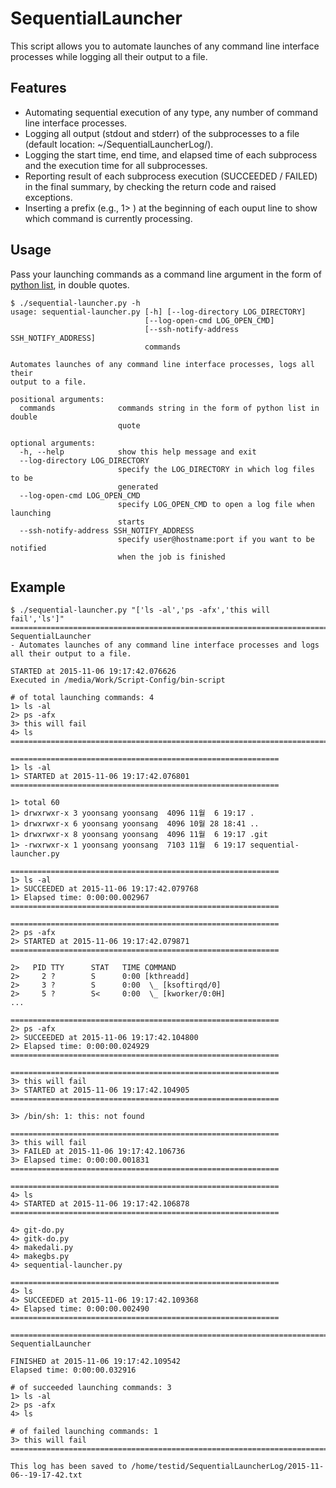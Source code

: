 # SequentialLauncher

This script allows you to automate launches of any command line interface processes while logging all their output to a file.

## Features
- Automating sequential execution of any type, any number of command line interface processes.
- Logging all output (stdout and stderr) of the subprocesses to a file (default location: ~/SequentialLauncherLog/).
- Logging the start time, end time, and elapsed time of each subprocess and the execution time for all subprocesses.
- Reporting result of each subprocess execution (SUCCEEDED / FAILED) in the final summary, by checking the return code and raised exceptions.
- Inserting a prefix (e.g., 1> ) at the beginning of each ouput line to show which command is currently processing.

## Usage
Pass your launching commands as a command line argument in the form of [python list](http://www.tutorialspoint.com/python/python_lists.htm), in double quotes.  
```
$ ./sequential-launcher.py -h
usage: sequential-launcher.py [-h] [--log-directory LOG_DIRECTORY]
                              [--log-open-cmd LOG_OPEN_CMD]
                              [--ssh-notify-address SSH_NOTIFY_ADDRESS]
                              commands

Automates launches of any command line interface processes, logs all their
output to a file.

positional arguments:
  commands              commands string in the form of python list in double
                        quote

optional arguments:
  -h, --help            show this help message and exit
  --log-directory LOG_DIRECTORY
                        specify the LOG_DIRECTORY in which log files to be
                        generated
  --log-open-cmd LOG_OPEN_CMD
                        specify LOG_OPEN_CMD to open a log file when launching
                        starts
  --ssh-notify-address SSH_NOTIFY_ADDRESS
                        specify user@hostname:port if you want to be notified
                        when the job is finished

```

## Example
```
$ ./sequential-launcher.py "['ls -al','ps -afx','this will fail','ls']"
================================================================================
SequentialLauncher
- Automates launches of any command line interface processes and logs all their output to a file.

STARTED at 2015-11-06 19:17:42.076626
Executed in /media/Work/Script-Config/bin-script

# of total launching commands: 4
1> ls -al
2> ps -afx
3> this will fail
4> ls
================================================================================

============================================================
1> ls -al
1> STARTED at 2015-11-06 19:17:42.076801
============================================================

1> total 60
1> drwxrwxr-x 3 yoonsang yoonsang  4096 11월  6 19:17 .
1> drwxrwxr-x 6 yoonsang yoonsang  4096 10월 28 18:41 ..
1> drwxrwxr-x 8 yoonsang yoonsang  4096 11월  6 19:17 .git
1> -rwxrwxr-x 1 yoonsang yoonsang  7103 11월  6 19:17 sequential-launcher.py

============================================================
1> ls -al
1> SUCCEEDED at 2015-11-06 19:17:42.079768
1> Elapsed time: 0:00:00.002967
============================================================

============================================================
2> ps -afx
2> STARTED at 2015-11-06 19:17:42.079871
============================================================

2>   PID TTY      STAT   TIME COMMAND
2>     2 ?        S      0:00 [kthreadd]
2>     3 ?        S      0:00  \_ [ksoftirqd/0]
2>     5 ?        S<     0:00  \_ [kworker/0:0H]
...

============================================================
2> ps -afx
2> SUCCEEDED at 2015-11-06 19:17:42.104800
2> Elapsed time: 0:00:00.024929
============================================================

============================================================
3> this will fail
3> STARTED at 2015-11-06 19:17:42.104905
============================================================

3> /bin/sh: 1: this: not found

============================================================
3> this will fail
3> FAILED at 2015-11-06 19:17:42.106736
3> Elapsed time: 0:00:00.001831
============================================================

============================================================
4> ls
4> STARTED at 2015-11-06 19:17:42.106878
============================================================

4> git-do.py
4> gitk-do.py
4> makedali.py
4> makegbs.py
4> sequential-launcher.py

============================================================
4> ls
4> SUCCEEDED at 2015-11-06 19:17:42.109368
4> Elapsed time: 0:00:00.002490
============================================================

================================================================================
SequentialLauncher

FINISHED at 2015-11-06 19:17:42.109542
Elapsed time: 0:00:00.032916

# of succeeded launching commands: 3
1> ls -al
2> ps -afx
4> ls

# of failed launching commands: 1
3> this will fail
================================================================================

This log has been saved to /home/testid/SequentialLauncherLog/2015-11-06--19-17-42.txt
```
